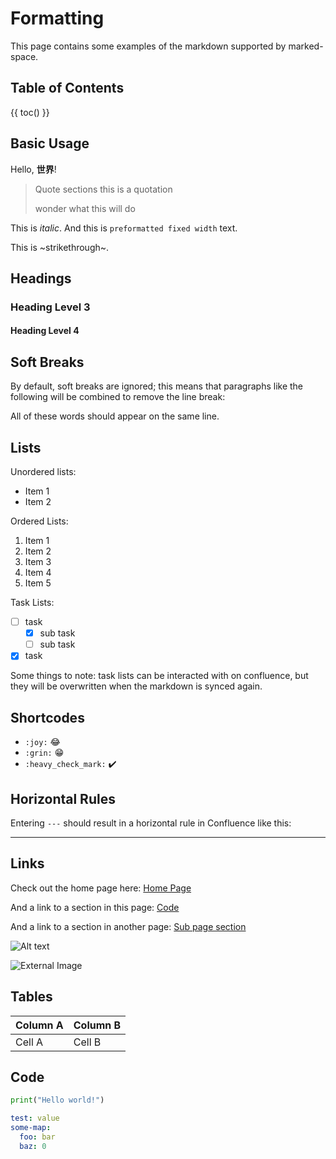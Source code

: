 # Formatting

This page contains some examples of the markdown supported by marked-space.

## Table of Contents

{{ toc() }}

## Basic Usage

Hello, **世界**!

> Quote sections
> this is a quotation
>
> wonder what this will do

This is _italic_. And this is `preformatted fixed width` text.

This is ~strikethrough~.

## Headings

### Heading Level 3

#### Heading Level 4

## Soft Breaks

By default, soft breaks are ignored; this means that paragraphs like the
following will be combined to remove the line break:

All of these words
should appear on the same line.

## Lists

Unordered lists:

- Item 1
- Item 2

Ordered Lists:

1. Item 1
1. Item 2
1. Item 3
1. Item 4
1. Item 5

Task Lists:

- [ ] task
  - [x] sub task
  - [ ] sub task
- [x] task

Some things to note: task lists can be interacted with on confluence, but they
will be overwritten when the markdown is synced again.

## Shortcodes

- `:joy:` :joy:
- `:grin:` :grin:
- `:heavy_check_mark:` :heavy_check_mark:

## Horizontal Rules

Entering `---` should result in a horizontal rule in Confluence like this:

---

## Links

Check out the home page here: [Home Page](./index.md)

And a link to a section in this page: [Code](#Code)

And a link to a section in another page: [Sub page section](subpages/subpage1.md#Sub-Page-Section)

![Alt text](image.png "A rusty crustation")

![External Image](http://confluence.atlassian.com/images/logo/confluence_48_trans.png "An external image")

## Tables

| Column A | Column B |
| -------- | -------- |
| Cell A   | Cell B   |

## Code

```python
print("Hello world!")
```

```yaml
test: value
some-map:
  foo: bar
  baz: 0
```

